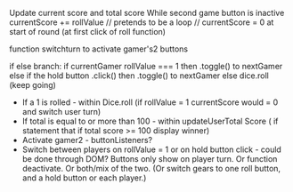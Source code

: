 Update current score and total score
While second game button is inactive
currentScore += rollValue // pretends to be a loop // currentScore = 0 at start of round (at first click of roll function) 

function switchturn to activate gamer's2 buttons

if else branch: 
if currentGamer rollValue === 1
  then .toggle() to nextGamer
else if the hold button .click()
  then .toggle() to nextGamer
else dice.roll (keep going) 

* If a 1 is rolled - within Dice.roll (if rollValue = 1 currentScore would = 0 and switch user turn)
* If total is equal to or more than 100 - within updateUserTotal Score ( if statement that if total score >= 100 display winner)
* Activate gamer2 - buttonListeners?
* Switch between players on rollValue = 1 or on hold button click - could be done through DOM? Buttons only show on player turn. Or function deactivate. Or both/mix of the two.
(Or switch gears to one roll button, and a hold button or each player.)
